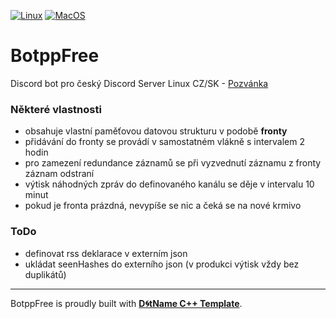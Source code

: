 [![Linux](https://github.com/tomasmark79/BotppFree/actions/workflows/linux.yml/badge.svg)](https://github.com/tomasmark79/BotppFree/actions/workflows/linux.yml)
[![MacOS](https://github.com/tomasmark79/BotppFree/actions/workflows/macos.yml/badge.svg)](https://github.com/tomasmark79/BotppFree/actions/workflows/macos.yml)
<!-- [![Windows](https://github.com/tomasmark79/BotppFree/actions/workflows/windows.yml/badge.svg)](https://github.com/tomasmark79/BotppFree/actions/workflows/windows.yml)   -->

# BotppFree

Discord bot pro český Discord Server Linux CZ/SK - [Pozvánka](https://discord.gg/MBuvrRWQR6)

### Některé vlastnosti

- obsahuje vlastní paměťovou datovou strukturu v podobě **fronty**
- přidávání do fronty se provádí v samostatném vlákně s intervalem 2 hodin
- pro zamezení redundance záznamů se při vyzvednutí záznamu z fronty záznam odstraní
- výtisk náhodných zpráv do definovaného kanálu se děje v intervalu 10 minut
- pokud je fronta prázdná, nevypíše se nic a čeká se na nové krmivo
 
### ToDo

  - definovat rss deklarace v externím json
  - ukládat seenHashes do externího json (v produkci výtisk vždy bez duplikátů)

 ---

BotppFree is proudly built with **[D🌀tName C++ Template](https://github.com/tomasmark79/DotNameCppFree)**.